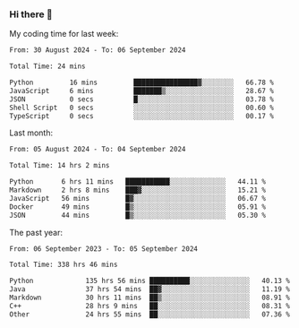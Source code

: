 ### Hi there 👋

My coding time for last week:

<!--START_SECTION:week-->

```txt
From: 30 August 2024 - To: 06 September 2024

Total Time: 24 mins

Python         16 mins         ████████████████▓░░░░░░░░   66.78 %
JavaScript     6 mins          ███████▒░░░░░░░░░░░░░░░░░   28.67 %
JSON           0 secs          █░░░░░░░░░░░░░░░░░░░░░░░░   03.78 %
Shell Script   0 secs          ░░░░░░░░░░░░░░░░░░░░░░░░░   00.60 %
TypeScript     0 secs          ░░░░░░░░░░░░░░░░░░░░░░░░░   00.17 %
```

<!--END_SECTION:week-->

Last month:

<!--START_SECTION:month-->

```txt
From: 05 August 2024 - To: 04 September 2024

Total Time: 14 hrs 2 mins

Python       6 hrs 11 mins   ███████████░░░░░░░░░░░░░░   44.11 %
Markdown     2 hrs 8 mins    ███▓░░░░░░░░░░░░░░░░░░░░░   15.21 %
JavaScript   56 mins         █▓░░░░░░░░░░░░░░░░░░░░░░░   06.67 %
Docker       49 mins         █▒░░░░░░░░░░░░░░░░░░░░░░░   05.91 %
JSON         44 mins         █▒░░░░░░░░░░░░░░░░░░░░░░░   05.30 %
```

<!--END_SECTION:month-->

The past year:

<!--START_SECTION:year-->

```txt
From: 06 September 2023 - To: 05 September 2024

Total Time: 338 hrs 46 mins

Python             135 hrs 56 mins ██████████░░░░░░░░░░░░░░░   40.13 %
Java               37 hrs 54 mins  ██▓░░░░░░░░░░░░░░░░░░░░░░   11.19 %
Markdown           30 hrs 11 mins  ██▒░░░░░░░░░░░░░░░░░░░░░░   08.91 %
C++                28 hrs 9 mins   ██░░░░░░░░░░░░░░░░░░░░░░░   08.31 %
Other              24 hrs 55 mins  ██░░░░░░░░░░░░░░░░░░░░░░░   07.36 %
```

<!--END_SECTION:year-->

